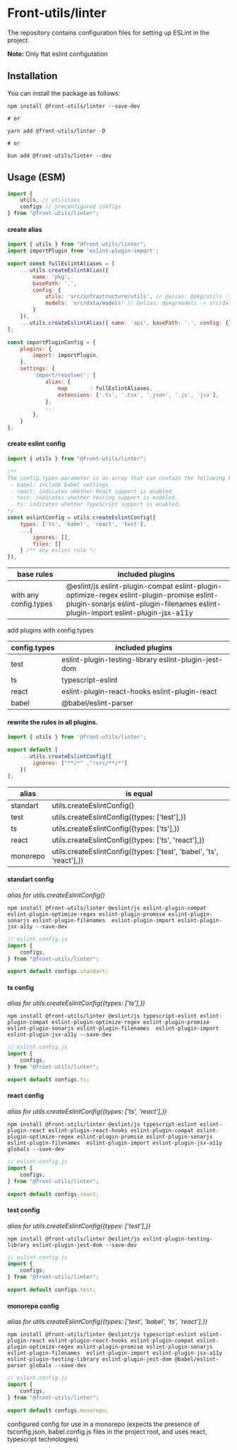 # Front-utils/linter

The repository contains configuration files for setting up ESLint in the project.

**Note:** Only ftat eslint configutation

## Installation

You can install the package as follows:

```
npm install @front-utils/linter --save-dev

# or

yarn add @front-utils/linter -D

# or

bun add @front-utils/linter --dev
```

## Usage (ESM)

```js
import {
    utils, // utilities
    configs // preconfigured configs
} from "@front-utils/linter";

```

#### create alias

```js
import { utils } from "@front-utils/linter";
import importPlugin from 'eslint-plugin-import';

export const fullEslintAliases = [
    ...utils.createEslintAlias({ 
        name: 'pkg', 
        basePath: '.', 
        config: {
            utils: 'src/infrastructure/utils', // @alias: @pkg/utils -> src/infrastructure/utils
            models: 'src/data/models' // @alias: @pkg/models -> src/data/models
        } 
    }),
    ...utils.createEslintAlias({ name: 'api', basePath: '.', config: {} }),
];

const importPluginConfig = {
    plugins: {
        import: importPlugin,
    },
    settings: {
        'import/resolver': {
            alias: {
                map       : fullEslintAliases,
                extensions: ['.ts', '.tsx', '.json', '.js', 'jsx'],
            },
            ...
        },
    }
};
```

#### create eslint config
```js
import { utils } from "@front-utils/linter";

/** 
The config.types parameter is an array that can contain the following keys:
 - babel: include babel settings
 - react: indicates whether React support is enabled.
 - test: indicates whether testing support is enabled.
 - ts: indicates whether TypeScript support is enabled.
*/
const eslintConfig = utils.createEslintConfig({
    types: ['ts', 'babel', 'react', 'test'],
    ...{
        ignores: [],
        files: []
    } /** any eslint rule */
}),
```

| base rules            | included plugins                                                                                                                                                              |
| --------------------- | ----------------------------------------------------------------------------------------------------------------------------------------------------------------------------- |
| with any config.types | @eslint/js eslint-plugin-compat eslint-plugin-optimize-regex eslint-plugin-promise eslint-plugin-sonarjs eslint-plugin-filenames  eslint-plugin-import eslint-plugin-jsx-a11y |

add plugins with config.types

| config.types | included plugins                                     |
| ------------ | ---------------------------------------------------- |
| test         | eslint-plugin-testing-library eslint-plugin-jest-dom |
| ts           | typescript-eslint                                    |
| react        | eslint-plugin-react-hooks eslint-plugin-react        |
| babel        | @babel/eslint-parser                                 |


#### rewrite the rules in all plugins.
```js
import { utils } from '@front-utils/linter';

export default [
    ...utils.createEslintConfig({
        ignores: ["**/*" ,"!src/**/*"]
    })
]; 
```

| alias    | is equal                                                             |
| -------- | -------------------------------------------------------------------- |
| standart | utils.createEslintConfig()                                           |
| test     | utils.createEslintConfig({types: ['test'],})                         |
| ts       | utils.createEslintConfig({types: ['ts'],})                           |
| react    | utils.createEslintConfig({types: ['ts', 'react'],})                  |
| monorepo | utils.createEslintConfig({types: ['test', 'babel', 'ts', 'react'],}) |

#### standart config
 
_alias for utils.createEslintConfig()_

```
npm install @front-utils/linter @eslint/js eslint-plugin-compat eslint-plugin-optimize-regex eslint-plugin-promise eslint-plugin-sonarjs eslint-plugin-filenames  eslint-plugin-import eslint-plugin-jsx-a11y --save-dev
```

```js
// eslint.config.js
import {
    configs,
} from "@front-utils/linter";

export default configs.standart;
```

#### ts config

_alias for utils.createEslintConfig({types: ['ts'],})_

```
npm install @front-utils/linter @eslint/js typescript-eslint eslint-plugin-compat eslint-plugin-optimize-regex eslint-plugin-promise eslint-plugin-sonarjs eslint-plugin-filenames  eslint-plugin-import eslint-plugin-jsx-a11y --save-dev
```

```js
// eslint.config.js
import {
    configs,
} from "@front-utils/linter";

export default configs.ts;
```

#### react config 

_alias for utils.createEslintConfig({types: ['ts', 'react'],})_

```
npm install @front-utils/linter @eslint/js typescript-eslint eslint-plugin-react eslint-plugin-react-hooks eslint-plugin-compat eslint-plugin-optimize-regex eslint-plugin-promise eslint-plugin-sonarjs eslint-plugin-filenames  eslint-plugin-import eslint-plugin-jsx-a11y globals --save-dev
```

```js
// eslint.config.js
import {
    configs,
} from "@front-utils/linter";

export default configs.react;
```

#### test config 

_alias for utils.createEslintConfig({types: ['test'],})_

```
npm install @front-utils/linter @eslint/js eslint-plugin-testing-library eslint-plugin-jest-dom --save-dev
```

```js
// eslint.config.js
import {
    configs,
} from "@front-utils/linter";

export default configs.test;
```

#### monorepo config 

_alias for utils.createEslintConfig({types: ['test', 'babel', 'ts', 'react'],})_


```
npm install @front-utils/linter @eslint/js typescript-eslint eslint-plugin-react eslint-plugin-react-hooks eslint-plugin-compat eslint-plugin-optimize-regex eslint-plugin-promise eslint-plugin-sonarjs eslint-plugin-filenames  eslint-plugin-import eslint-plugin-jsx-a11y eslint-plugin-testing-library eslint-plugin-jest-dom @babel/eslint-parser globals --save-dev
```

```js
// eslint.config.js
import {
    configs,
} from "@front-utils/linter";

export default configs.monorepo;
```

configured config for use in a monorepo (expects the presence of tsconfig.json, babel.config.js files in the project root, and uses react, typescript technologies)
